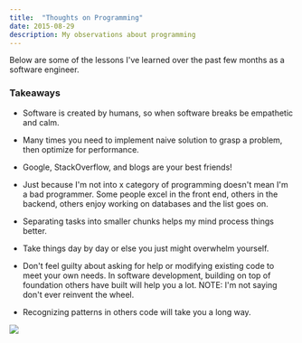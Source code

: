 ```yaml
---
title:  "Thoughts on Programming"
date: 2015-08-29
description: My observations about programming
---
```


Below are some of the lessons I've learned over the past few months as a software engineer.

### Takeaways
- Software is created by humans, so when software breaks be empathetic and calm.

- Many times you need to implement naive solution to grasp a problem, then optimize for performance.
- Google, StackOverflow, and blogs are your best friends!
- Just because I'm not into x category of programming doesn't mean I'm a bad programmer. Some people excel in the front end, others in the backend, others enjoy working on databases and the list goes on.
- Separating tasks into smaller chunks helps my mind process things better.
- Take things day by day or else you just might overwhelm yourself.
- Don't feel guilty about asking for help or modifying existing code to meet your own needs. In software development, building on top of foundation others have built will help you a lot. NOTE: I'm not saying don't ever reinvent the wheel.
- Recognizing patterns in others code will take you a long way.


<img src="http://petapixel.com/assets/uploads/2012/11/stackedclouds-5.jpg">
